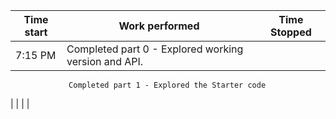 | Time start   | Work performed                                                     | Time Stopped |
| ------------ | ------------------------------------------------------------------ | -----------  |
| 7:15 PM      | Completed part 0 - Explored working version and API.               |              |
                 Completed part 1 - Explored the Starter code
|              |                                                                    |              |